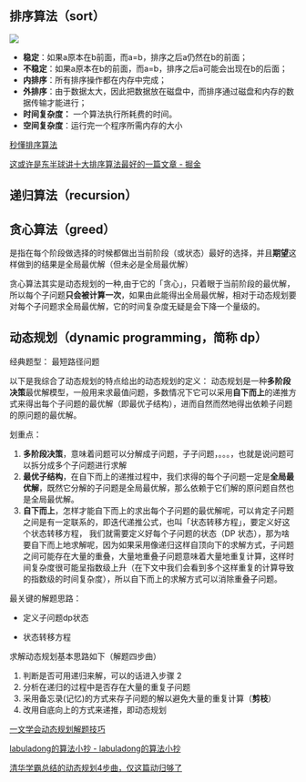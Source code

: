 ## 排序算法（sort）

![](https://image-hosting-lan.oss-cn-beijing.aliyuncs.com/sort_1.png)

- **稳定**：如果a原本在b前面，而a=b，排序之后a仍然在b的前面；
- **不稳定**：如果a原本在b的前面，而a=b，排序之后a可能会出现在b的后面；
- **内排序**：所有排序操作都在内存中完成；
- **外排序**：由于数据太大，因此把数据放在磁盘中，而排序通过磁盘和内存的数据传输才能进行；
- **时间复杂度：** 一个算法执行所耗费的时间。
- **空间复杂度**：运行完一个程序所需内存的大小

[秒懂排序算法](https://mp.weixin.qq.com/s/t0dsJeN397wO41pwBWPeTg)

[这或许是东半球讲十大排序算法最好的一篇文章 \- 掘金](https://juejin.im/post/5cff49e75188257a6b40de80#heading-4)





## 递归算法（recursion）



## 贪心算法（greed）

是指在每个阶段做选择的时候都做出当前阶段（或状态）最好的选择，并且**期望**这样做到的结果是全局最优解（但未必是全局最优解）

贪心算法其实是动态规划的一种,由于它的「贪心」，只着眼于当前阶段的最优解，所以每个子问题**只会被计算一次**，如果由此能得出全局最优解，相对于动态规划要对每个子问题求全局最优解，它的时间复杂度无疑是会下降一个量级的。



## 动态规划（dynamic programming，简称 dp）

经典题型： 最短路径问题

以下是我综合了动态规划的特点给出的动态规划的定义： 动态规划是一种**多阶段决策**最优解模型，一般用来求最值问题，多数情况下它可以采用**自下而上**的递推方式来得出每个子问题的最优解（即最优子结构），进而自然而然地得出依赖子问题的原问题的最优解。

划重点：

1. **多阶段决策**，意味着问题可以分解成子问题，子子问题，。。。，也就是说问题可以拆分成多个子问题进行求解
2. **最优子结构**，在自下而上的递推过程中，我们求得的每个子问题一定是**全局最优解**，既然它分解的子问题是全局最优解，那么依赖于它们解的原问题自然也是全局最优解。
3. **自下而上**，怎样才能自下而上的求出每个子问题的最优解呢，可以肯定子问题之间是有一定联系的，即迭代递推公式，也叫「状态转移方程」，要定义好这个状态转移方程， 我们就需要定义好每个子问题的状态（DP 状态），那为啥要自下而上地求解呢，因为如果采用像递归这样自顶向下的求解方式，子问题之间可能存在大量的重叠，大量地重叠子问题意味着大量地重复计算，这样时间复杂度很可能呈指数级上升（在下文中我们会看到多个这样重复的计算导致的指数级的时间复杂度），所以自下而上的求解方式可以消除重叠子问题。

最关键的解题思路：

- 定义子问题dp状态

- 状态转移方程

求解动态规划基本思路如下（解题四步曲）

1. 判断是否可用递归来解，可以的话进入步骤 2
2. 分析在递归的过程中是否存在大量的重复子问题
3. 采用备忘录(记忆)的方式来存子问题的解以避免大量的重复计算（**剪枝**）
4. 改用自底向上的方式来递推，即动态规划

[一文学会动态规划解题技巧](https://mp.weixin.qq.com/s?__biz=MzI5MTU1MzM3MQ==&mid=2247483932&idx=1&sn=d9cd9d5a5ebf5f31e23f11c82b6465f1&scene=21#wechat_redirect)

[labuladong的算法小抄 \- labuladong的算法小抄](https://labuladong.gitbook.io/algo/)

[清华学霸总结的动态规划4步曲，仅这篇动归够了](https://mp.weixin.qq.com/s?__biz=MzI3NzE0NjcwMg==&mid=2650127602&idx=2&sn=1b5d441ccaa1c7c907c4e5ce77404bab&chksm=f36ba1d3c41c28c569da06ab47f5bf0dffe05b51d4ed6e58eccd1bf1b5d800c9b6c0e2187cad&scene=0&xtrack=1#rd)